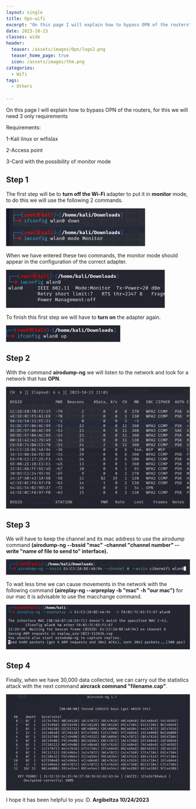 ```yaml
---
layout: single
title: Opn-wifi
excerpt: "On this page I will explain how to bypass OPN of the routers"
date: 2023-10-23
classes: wide
header:
  teaser: /assets/images/Opn/logo2.png 
  teaser_home_page: true
  icon: /assets/images/thm.png
categories:
  - Wifi
tags:
  - Others
  
---
```


On this page I will explain how to bypass OPN of the routers, for this we will need 3 only requirements

Requirements:

1-Kali linux or wifislax

2-Access point

3-Card with the possibility of monitor mode

## Step 1

The first step will be to **turn off the Wi-Fi** adapter to put it in **monitor** mode, to do this we will use the following 2 commands.

![](/assets/images/Opn/O-1.PNG) 

When we have entered these two commands, the monitor mode should appear in the configuration of the correct adapter.

![](/assets/images/Opn/O-1.1.PNG) 

To finish this first step we will have to **turn on** the adapter again.

![](/assets/images/Opn/O-1.2.PNG) 

## Step 2

With the command **airodump-ng** we will listen to the network and look for a network that has **OPN**.

![](/assets/images/Opn/O-2.PNG)

## Step 3

We will have to keep the channel and its mac address to use the airodump command **(airodump-ng --bssid "mac" -channel "channel number" --write "name of file to send to" interface).**

![](/assets/images/Opn/O-3.PNG)  

To wait less time we can cause movements in the network with the following command **(aireplay-ng --arpreplay -b "mac" -h "our mac")** for our mac it is advisable to use the macchange command.

![](/assets/images/Opn/O-4.PNG)
  

## Step 4

Finally, when we have 30,000 data collected, we can carry out the statistics attack with the next command **aircrack command "filename.cap"**.

![](/assets/images/Opn/O-5.PNG)

I hope it has been helpful to you :D. **Argibeltza 10/24/2023**
